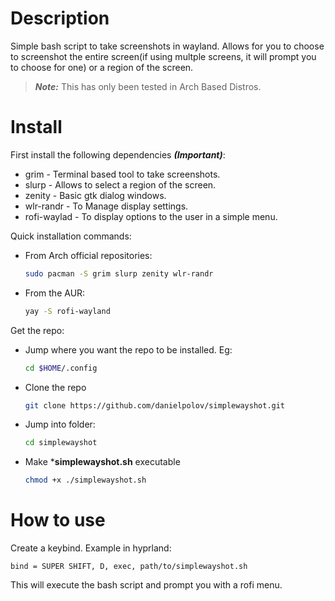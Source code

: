 # Description
Simple bash script to take screenshots in wayland. Allows for you to choose
to screenshot the entire screen(if using multple screens, it will prompt you to choose for one)
or a region of the screen.

  > ***Note:*** This has only been tested in Arch Based Distros. 
  
# Install
First install the following dependencies ***(Important)***:
  * grim - Terminal based tool to take screenshots.
  * slurp - Allows to select a region of the screen.
  * zenity - Basic gtk dialog windows.
  * wlr-randr - To Manage display settings.
  * rofi-waylad - To display options to the user in a simple menu.

Quick installation commands:
  * From Arch official repositories:
    ```bash
    sudo pacman -S grim slurp zenity wlr-randr
    ```
  * From the AUR:
    ```bash
    yay -S rofi-wayland
    ```
Get the repo:
  * Jump where you want the repo to be installed. Eg:
    ```bash
    cd $HOME/.config
    ```
  * Clone the repo
    ```bash
    git clone https://github.com/danielpolov/simplewayshot.git
    ```
  * Jump into folder:
    ```bash
    cd simplewayshot
    ```
  * Make ***simplewayshot.sh** executable
    ```bash
    chmod +x ./simplewayshot.sh
    ```
# How to use
Create a keybind. Example in hyprland:
  ```plaintext
  bind = SUPER SHIFT, D, exec, path/to/simplewayshot.sh
  ```
This will execute the bash script and prompt you with a rofi menu.
